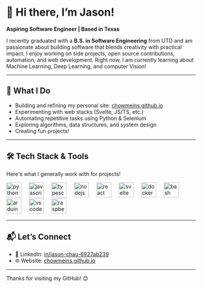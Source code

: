 # 👋 Hi there, I’m Jason!

**Aspiring Software Engineer | Based in Texas**

I recently graduated with a **B.S. in Software Engineering** from UTD and am passionate about building software that blends creativity with practical impact. I enjoy working on side projects, open source contributions, automation, and web development. Right now, I am currently learning about Machine Learning, Deep Learning, and computer Vision!

---

## 🔭 What I Do

- Building and refining my personal site: [chowmeins.github.io](https://chowmeins.github.io)  
- Experimenting with web stacks (Svelte, JS/TS, etc.)  
- Automating repetitive tasks using Python & Selenium  
- Exploring algorithms, data structures, and system design  
- Creating fun projects!

---

## 🛠️ Tech Stack & Tools

Here's what I generally work with for projects!

<div align="left">
  <img src="https://cdn.jsdelivr.net/gh/devicons/devicon/icons/python/python-original.svg" height="40" alt="python logo"  />
  <img width="12" />
  <img src="https://cdn.jsdelivr.net/gh/devicons/devicon/icons/javascript/javascript-original.svg" height="40" alt="javascript logo"  />
  <img width="12" />
  <img src="https://cdn.jsdelivr.net/gh/devicons/devicon/icons/typescript/typescript-original.svg" height="40" alt="typescript logo"  />
  <img width="12" />
  <img src="https://cdn.jsdelivr.net/gh/devicons/devicon/icons/nodejs/nodejs-original.svg" height="40" alt="nodejs logo"  />
  <img width="12" />
  <img src="https://cdn.jsdelivr.net/gh/devicons/devicon/icons/react/react-original.svg" height="40" alt="react logo"  />
  <img width="12" />
  <img src="https://cdn.jsdelivr.net/gh/devicons/devicon/icons/svelte/svelte-original.svg" height="40" alt="svelte logo"  />
  <img width="12" />
  <img src="https://cdn.jsdelivr.net/gh/devicons/devicon/icons/docker/docker-original.svg" height="40" alt="docker logo"  />
  <img width="12" />
  <img src="https://cdn.jsdelivr.net/gh/devicons/devicon/icons/bash/bash-original.svg" height="40" alt="bash logo"  />
  <img width="12" />
  <img src="https://cdn.jsdelivr.net/gh/devicons/devicon/icons/arduino/arduino-original.svg" height="40" alt="arduino logo"  />
  <img width="12" />
  <img src="https://cdn.jsdelivr.net/gh/devicons/devicon/icons/vscode/vscode-original.svg" height="40" alt="vscode logo"  />
  <img width="12" />
  <img src="https://cdn.jsdelivr.net/gh/devicons/devicon/icons/raspberrypi/raspberrypi-original.svg" height="40" alt="raspberrypi logo"  />
</div>

---


## 📬 Let’s Connect

- 💼 LinkedIn: [in/jason-chau-6927ab239](https://www.linkedin.com/in/jason-chau-6927ab239)  
- 🌐 Website: [chowmeins.github.io](https://chowmeins.github.io)

---

Thanks for visiting my GitHub! 😊
